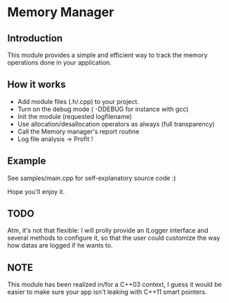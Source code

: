 Memory Manager
=========

Introduction
------------

This module provides a simple and efficient way to track the memory operations 
done in your application. 

How it works
----------------

- Add module files (.h/.cpp) to your project.
- Turn on the debug mode ( -DDEBUG for instance with gcc)
- Init the module (requested logfilename)
- Use allocation/desallocation operators as always (full transparency)
- Call the Memory manager's report routine
- Log file analysis -> Profit !

Example
-------

See samples/main.cpp for self-explanatory source code :)

Hope you'll enjoy it.

TODO
-----

Atm, it's not that flexible:
I will prolly provide an ILogger interface and several methods to configure it,
so that the user could customize the way how datas are logged if he wants to.

NOTE
-----

This module has been realized in/for a C++03 context, I guess it would be easier to make sure
your app isn't leaking with C++11 smart pointers.
